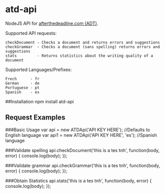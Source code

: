 atd-api
=========

NodeJS API for [afterthedeadline.com (ADT)](http://www.afterthedeadline.com/api.slp "After the Deadline API documentation").

Supported API requests:

    checkDocument - Checks a document and returns errors and suggestions
    checkGrammar  - Checks a document (sans spelling) returns errors and suggestions
    stats         - Returns statistics about the writing quality of a document

Supported Languages/Prefixes:

    Frech      - fr
    German     - de
    Portuguese - pt
    Spanish    - es

##Installation
	npm install atd-api

## Request Examples

###Basic Usage
	var api  = new ATDApi('API KEY HERE');       //Defaults to English language
	var api1 = new ATDApi('API KEY HERE', 'es'); //Spanish language

###Validate spelling
        api.checkDocument('this is a tes tnh', function(body, error) {
                console.log(body);
        });

###Validate grammar
        api.checkGrammar('this is a tes tnh', function(body, error) {
                console.log(body);
        });

###Obtain Statistics
        api.stats('this is a tes tnh', function(body, error) {
                console.log(body);
        });
